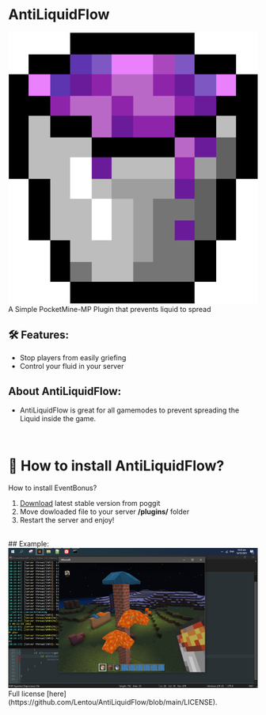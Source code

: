 # AntiLiquidFlow
<img src="icon.png">
A Simple PocketMine-MP Plugin that prevents liquid to spread

<br>

## 🛠️ Features:

- Stop players from easily griefing
- Control your fluid in your server

## About AntiLiquidFlow:
- AntiLiquidFlow is great for all gamemodes to prevent spreading the Liquid inside the game.

<br>

# 🔧 How to install AntiLiquidFlow? 
How to install EventBonus?
1) [Download](https://poggit.pmmp.io/ci/Lentou/AntiLiquidFlow/~) latest stable version from poggit  
2) Move dowloaded file to your server **/plugins/** folder  
3) Restart the server and enjoy!

<br>
## Example: 
<img src="antiliquidcast.png">
Full license [here](https://github.com/Lentou/AntiLiquidFlow/blob/main/LICENSE).
